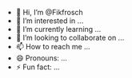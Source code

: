 - 👋 Hi, I’m @Fikfrosch
- 👀 I’m interested in ...
- 🌱 I’m currently learning ...
- 💞️ I’m looking to collaborate on ...
- 📫 How to reach me ...
- 😄 Pronouns: ...
- ⚡ Fun fact: ...

<!---
Fikfrosch/Fikfrosch is a ✨ special ✨ repository because its `README.md` (this file) appears on your GitHub profile.
You can click the Preview link to take a look at your changes.
--->
